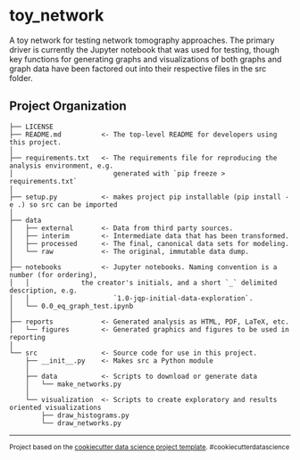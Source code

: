 toy_network
==============================

A toy network for testing network tomography approaches. The primary driver is currently the Jupyter notebook that was used for testing, though key functions for generating graphs and visualizations of both graphs and graph data have been factored out into their respective files in the src folder.

Project Organization
------------

    ├── LICENSE
    ├── README.md          <- The top-level README for developers using this project.
    │
    ├── requirements.txt   <- The requirements file for reproducing the analysis environment, e.g.
    │                         generated with `pip freeze > requirements.txt`
    │
    ├── setup.py           <- makes project pip installable (pip install -e .) so src can be imported
    │
    ├── data
    │   ├── external       <- Data from third party sources.
    │   ├── interim        <- Intermediate data that has been transformed.
    │   ├── processed      <- The final, canonical data sets for modeling.
    │   └── raw            <- The original, immutable data dump.
    │
    ├── notebooks          <- Jupyter notebooks. Naming convention is a number (for ordering),
    │	│		      the creator's initials, and a short `_` delimited description, e.g.
    │   │                     `1.0-jqp-initial-data-exploration`.
    │   └── 0.0_eq_graph_test.ipynb 
    │
    ├── reports            <- Generated analysis as HTML, PDF, LaTeX, etc.
    │   └── figures        <- Generated graphics and figures to be used in reporting
    │
    └── src                <- Source code for use in this project.
        ├── __init__.py    <- Makes src a Python module
        │
        ├── data           <- Scripts to download or generate data
        │   └── make_networks.py
        │
        └── visualization  <- Scripts to create exploratory and results oriented visualizations
            ├── draw_histograms.py
            └── draw_networks.py


--------

<p><small>Project based on the <a target="_blank" href="https://drivendata.github.io/cookiecutter-data-science/">cookiecutter data science project template</a>. #cookiecutterdatascience</small></p>
